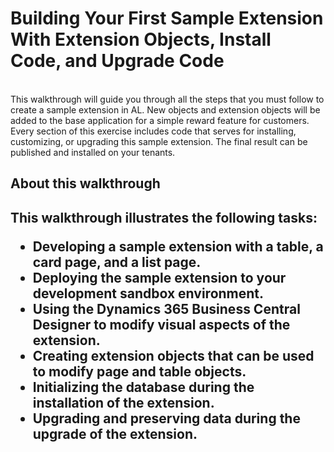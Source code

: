 <h1>Building Your First Sample Extension With Extension Objects, Install Code, and Upgrade Code</h1>
<br>
This walkthrough will guide you through all the steps that you must follow to create a sample extension in AL. New objects and extension objects will be added to the base application for a simple reward feature for customers. Every section of this exercise includes code that serves for installing, customizing, or upgrading this sample extension. The final result can be published and installed on your tenants.
<br>
<h2>About this walkthrough<h2>
This walkthrough illustrates the following tasks:
<ul>
<li>Developing a sample extension with a table, a card page, and a list page.</li>

<li>Deploying the sample extension to your development sandbox environment.</li>

<li>Using the Dynamics 365 Business Central Designer to modify visual aspects of the extension.</li>

<li>Creating extension objects that can be used to modify page and table objects.</li>

<li>Initializing the database during the installation of the extension.</li>

<li>Upgrading and preserving data during the upgrade of the extension.</li>
</ul>

